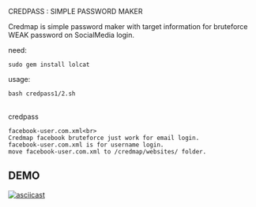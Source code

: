 CREDPASS : SIMPLE PASSWORD MAKER

Credmap is simple password maker with target information for bruteforce WEAK password on SocialMedia login.

need:<br>
```
sudo gem install lolcat
```

usage:<br>
```
bash credpass1/2.sh
```

<br>credpass
```
facebook-user.com.xml<br>
Credmap facebook bruteforce just work for email login.
facebook-user.com.xml is for username login.
move facebook-user.com.xml to /credmap/websites/ folder.
```

## DEMO
[![asciicast](https://asciinema.org/a/254240.svg)](https://asciinema.org/a/254240)
